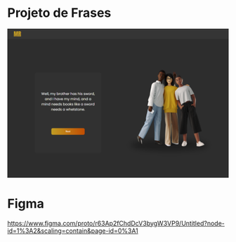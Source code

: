 # Projeto de  Frases 

![image](https://raw.githubusercontent.com/maypinheiro/frasesAleatorias/main/src/assets/Frases.PNG)

# Figma
https://www.figma.com/proto/r63Ap2fChdDcV3bygW3VP9/Untitled?node-id=1%3A2&scaling=contain&page-id=0%3A1
